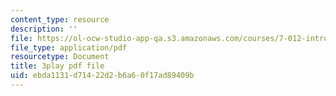 ```yaml
---
content_type: resource
description: ''
file: https://ol-ocw-studio-app-qa.s3.amazonaws.com/courses/7-012-introduction-to-biology-fall-2004/ebda1131d71422d2b6a60f17ad89409b_00LNy0Q_i6c.pdf
file_type: application/pdf
resourcetype: Document
title: 3play pdf file
uid: ebda1131-d714-22d2-b6a6-0f17ad89409b
---
```

